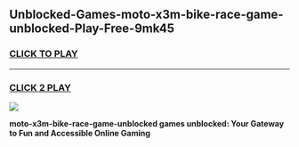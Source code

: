 
## Unblocked-Games-moto-x3m-bike-race-game-unblocked-Play-Free-9mk45
<h3>
<a href="https://premium76.site?title=moto-x3m-bike-race-game-unblocked&ref=20M">CLICK TO PLAY</a></h3>
<hr>

<h3>
<a href="https://premium76.site?title=moto-x3m-bike-race-game-unblocked&ref=20M">CLICK 2 PLAY</a>
  
</h3>

<a href="https://premium76.site?title=moto-x3m-bike-race-game-unblocked&ref=19M"><img src="https://clearcache.store/games.png"></a>


**moto-x3m-bike-race-game-unblocked games unblocked: Your Gateway to Fun and Accessible Online Gaming**
